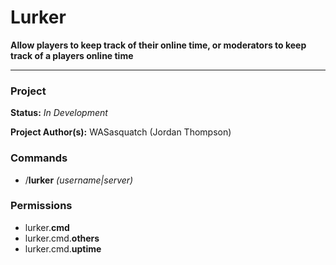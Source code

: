 # Lurker
**Allow players to keep track of their online time, or moderators to keep track of a players online time**
***


### Project
**Status:** *In Development*

**Project Author(s):** WASasquatch (Jordan Thompson)


### Commands

 - /**lurker** *(username|server)*
 

### Permissions

 - lurker.**cmd**
 - lurker.cmd.**others**
 - lurker.cmd.**uptime**


